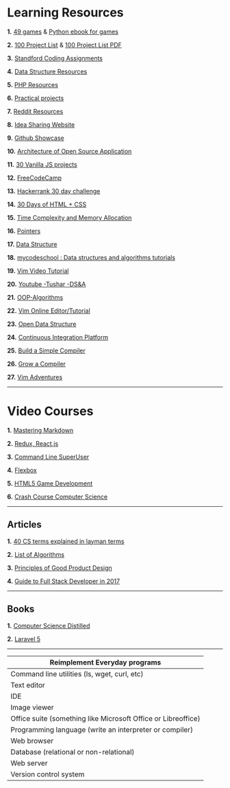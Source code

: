 # Learning Resources

**1.** [49 games](http://inventwithpython.com/blog/2012/02/20/i-need-practice-programming-49-ideas-for-game-clones-to-code/) &  [Python ebook for games](http://inventwithpython.com/inventwithpython_3rd.pdf)

**2.** [100 Project List](http://www.dreamincode.net/forums/topic/78802-martyr2s-mega-project-ideas-list/) & 
[100 Project List PDF](http://bgmit.com/alex/wp-content/uploads/2015/11/dreamincode.net-Martyr2s-Mega-Project-Ideas-List.pdf)

**3.** [Standford Coding Assignments](http://nifty.stanford.edu/)

**4.** [Data Structure Resources](https://hackr.io/tutorials/learn-data-structures-algorithms)

**5.** [PHP Resources](https://hackr.io/tutorials/learn-php)

**6.** [Practical projects](https://github.com/karan/Projects)

**7.** [Reddit Resources](https://www.reddit.com/r/learnprogramming/wiki/faq#wiki_where_can_i_find_practice_exercises_and_project_ideas.3F)

**8.** [Idea Sharing Website](http://www.ideamachine.io/)

**9.** [Github Showcase](https://github.com/showcases)

**10.** [Architecture of Open Source Application](http://aosabook.org/en/index.html)

**11.** [30 Vanilla JS projects](https://javascript30.com/)

**12.** [FreeCodeCamp](https://www.freecodecamp.org/)

**13.** [Hackerrank 30 day challenge](https://www.hackerrank.com/domains/tutorials/30-days-of-code)

**14.** [30 Days of HTML + CSS](https://www.youtube.com/playlist?list=PLgGbWId6zgaWZkPFI4Sc9QXDmmOWa1v5F)

**15.** [Time Complexity and Memory Allocation](https://www.youtube.com/user/mycodeschool/videos?flow=grid&view=1)

**16.** [Pointers](https://www.youtube.com/playlist?list=PL2_aWCzGMAwLZp6LMUKI3cc7pgGsasm2_)

**17.** [Data Structure](https://www.youtube.com/playlist?list=PL2_aWCzGMAwI3W_JlcBbtYTwiQSsOTa6P)

**18.** [mycodeschool : Data structures and algorithms tutorials](https://www.youtube.com/user/mycodeschool/videos)

**19.** [Vim Video Tutorial](http://derekwyatt.org/vim/tutorials/index.html)

**20.** [Youtube -Tushar -DS&A](https://www.youtube.com/user/tusharroy2525/videos)

**21.** [OOP-Algorithms](http://oopweb.com/Algorithms/Documents/PLDS210/VolumeFrames.html)

**22.** [Vim Online Editor/Tutorial](https://vimtutorplus.herokuapp.com/exercise/1)

**23.** [Open Data Structure](http://opendatastructures.org/)

**24.** [Continuous Integration Platform](https://www.subtle.press/course/poor-mans-ci)

**25.** [Build a Simple Compiler](https://ruslanspivak.com/lsbasi-part1/)

**26.** [Grow a Compiler](http://www.cs.dartmouth.edu/~mckeeman/cs48/mxcom/gem/html/GrowingCompiler.html)

**27.** [Vim Adventures](https://vim-adventures.com/)

-------
# Video Courses

**1.** [Mastering Markdown](https://masteringmarkdown.com/)

**2.** [Redux, React.js](https://learnredux.com/)

**3.** [Command Line SuperUser](https://commandlinepoweruser.com/)

**4.** [Flexbox](https://flexbox.io/)

**5.** [HTML5 Game Development](https://www.udacity.com/course/html5-game-development--cs255)

**6.** [Crash Course Computer Science](https://www.youtube.com/watch?v=tpIctyqH29Q&list=PL8dPuuaLjXtNlUrzyH5r6jN9ulIgZBpdo)

-------
## Articles

**1.** [40 CS terms explained in layman terms](http://carlcheo.com/compsci)

**2.** [List of Algorithms](https://www.wikiwand.com/en/List_of_algorithms)

**3.** [Principles of Good Product Design](https://stephenhaunts.com/2013/12/11/dieter-rams-10-principles-of-good-product-design/)

**4.** [Guide to Full Stack Developer in 2017](https://medium.com/coderbyte/a-guide-to-becoming-a-full-stack-developer-in-2017-5c3c08a1600c)

-------
## Books

**1.** [Computer Science Distilled](https://www.amazon.com/Computer-Science-Distilled-Computational-Problems/dp/0997316004)

**2.** [Laravel 5](https://www.tutorialspoint.com/laravel/laravel_tutorial.pdf)

-------

| Reimplement Everyday programs                                 |
|---------------------------------------------------------------|
| Command line utilities (ls, wget, curl, etc)                  |
| Text editor                                                   |
| IDE                                                           |
| Image viewer                                                  |
| Office suite (something like Microsoft Office or Libreoffice) |
| Programming language (write an interpreter or compiler)       |
| Web browser                                                   |
| Database (relational or non-relational)                       |
| Web server                                                    |
| Version control system                                        |


